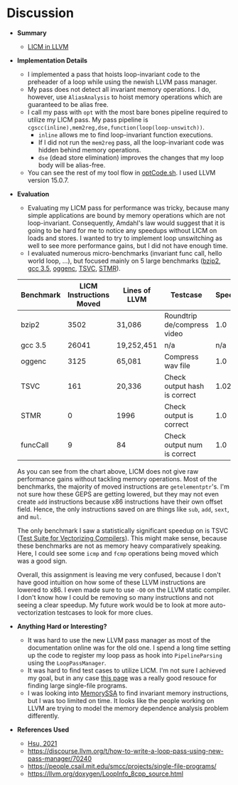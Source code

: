 # Discussion

* __Summary__
  * [LICM in LLVM](https://github.com/matth2k/cs6120-exercises/blob/main/l8)

* __Implementation Details__
  * I implemented a pass that hoists loop-invariant code to the preheader of a loop while using the newish LLVM pass manager.
  * My pass does not detect all invariant memory operations. I do, however, use `AliasAnalysis` to hoist memory operations which are guaranteed to be alias free.
  * I call my pass with `opt` with the most bare bones pipeline required to utilize my LICM pass. My pass pipeline is `cgscc(inline),mem2reg,dse,function(loop(loop-unswitch))`. 
    * `inline` allows me to find loop-invariant function executions.
    * If I did not run the `mem2reg` pass, all the loop-invariant code was hidden behind memory operations.
    * `dse` (dead store elimination) improves the changes that my loop body will be alias-free.
  * You can see the rest of my tool flow in [optCode.sh](https://github.com/matth2k/cs6120-exercises/blob/main/l8/optCode.sh). I used LLVM version 15.0.7.

* __Evaluation__
  * Evaluating my LICM pass for performance was tricky, because many simple applications are bound by memory operations which are not loop-invariant. Consequently, Amdahl's law would suggest that it is going to be hard for me to notice any speedups without LICM on loads and stores. I wanted to try to implement loop unswitching as well to see more performance gains, but I did not have enough time.
  * I evaluated numerous micro-benchmarks (invariant func call, hello world loop, ...), but focused mainly on 5 large benchmarks ([bzip2](https://sourceware.org/bzip2/), [gcc 3.5](https://gcc.gnu.org/), [oggenc](https://www.rarewares.org/ogg-oggenc.php), [TSVC](https://dl.acm.org/doi/10.5555/62972.62987), [STMR](https://www.cs.toronto.edu/~frank/csc2501/Readings/R2_Porter/Porter-1980.pdf)).

  | Benchmark     | LICM Instructions Moved | Lines of LLVM | Testcase                     | Speedup |
  | ------------- | ----------------------- | ------------- | ---------------------------- | ------- |
  | bzip2         | 3502                    |  31,086       | Roundtrip de/compress video  | 1.0     |
  | gcc 3.5       | 26041                   |  19,252,451   | n/a                          | n/a     |
  | oggenc        | 3125                    |  65,081       | Compress wav file            | 1.0     |
  | TSVC          | 161                     |  20,336       | Check output hash is correct | 1.02     |
  | STMR          | 0                       |  1996         | Check output is correct      | 1.0     |
  | funcCall      | 9                       |  84           | Check output num is correct  | 1.0     |

  As you can see from the chart above, LICM does not give raw performance gains without tackling memory operations. Most of the benchmarks, the majority of moved instructions are `getelementptr`'s. I'm not sure how these GEPS are getting lowered, but they may not even create `add` instructions because x86 instructions have their own offset field. Hence, the only instructions saved on are things like `sub`, `add`, `sext`, and `mul`.

  The only benchmark I saw a statistically significant speedup on is TSVC ([Test Suite for Vectorizing Compilers](https://dl.acm.org/doi/10.5555/62972.62987)). This might make sense, because these benchmarks are not as memory heavy comparatively speaking. Here, I could see some `icmp` and `fcmp` operations being moved which was a good sign.

  Overall, this assignment is leaving me very confused, because I don't have good intuition on how some of these LLVM instructions are lowered to x86. I even made sure to use `-O0` on the LLVM static compiler. I don't know how I could be removing so many instructions and not seeing a clear speedup. My future work would be to look at more auto-vectorization testcases to look for more clues.


* __Anything Hard or Interesting?__
  * It was hard to use the new LLVM pass manager as most of the documentation online was for the old one. I spend a long time setting up the code to register my loop pass as hook into `PipelineParsing` using the `LoopPassManager`.
  * It was hard to find test cases to utilize LICM. I'm not sure I achieved my goal, but in any case [this page](https://people.csail.mit.edu/smcc/projects/single-file-programs/) was a really good resouce for finding large single-file programs.
  * I was looking into [MemorySSA](https://llvm.org/docs/MemorySSA.html) to find invariant memory instructions, but I was too limited on time. It looks like the people working on LLVM are trying to model the memory dependence analysis problem differently.

* __References Used__
  * [Hsu, 2021](https://github.com/PacktPublishing/LLVM-Techniques-Tips-and-Best-Practices-Clang-and-Middle-End-Libraries)
  * https://discourse.llvm.org/t/how-to-write-a-loop-pass-using-new-pass-manager/70240
  * https://people.csail.mit.edu/smcc/projects/single-file-programs/
  * https://llvm.org/doxygen/LoopInfo_8cpp_source.html
